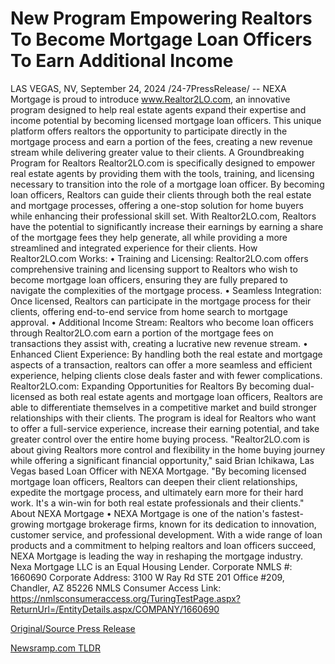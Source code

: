 # New Program Empowering Realtors To Become Mortgage Loan Officers To Earn Additional Income

LAS VEGAS, NV, September 24, 2024 /24-7PressRelease/ -- NEXA Mortgage is proud to introduce www.Realtor2LO.com, an innovative program designed to help real estate agents expand their expertise and income potential by becoming licensed mortgage loan officers. This unique platform offers realtors the opportunity to participate directly in the mortgage process and earn a portion of the fees, creating a new revenue stream while delivering greater value to their clients.  A Groundbreaking Program for Realtors  Realtor2LO.com is specifically designed to empower real estate agents by providing them with the tools, training, and licensing necessary to transition into the role of a mortgage loan officer. By becoming loan officers, Realtors can guide their clients through both the real estate and mortgage processes, offering a one-stop solution for home buyers while enhancing their professional skill set.  With Realtor2LO.com, Realtors have the potential to significantly increase their earnings by earning a share of the mortgage fees they help generate, all while providing a more streamlined and integrated experience for their clients.  How Realtor2LO.com Works:  •	Training and Licensing: Realtor2LO.com offers comprehensive training and licensing support to Realtors who wish to become mortgage loan officers, ensuring they are fully prepared to navigate the complexities of the mortgage process. •	Seamless Integration: Once licensed, Realtors can participate in the mortgage process for their clients, offering end-to-end service from home search to mortgage approval. •	Additional Income Stream: Realtors who become loan officers through Realtor2LO.com earn a portion of the mortgage fees on transactions they assist with, creating a lucrative new revenue stream. •	Enhanced Client Experience: By handling both the real estate and mortgage aspects of a transaction, realtors can offer a more seamless and efficient experience, helping clients close deals faster and with fewer complications.  Realtor2LO.com: Expanding Opportunities for Realtors By becoming dual-licensed as both real estate agents and mortgage loan officers, Realtors are able to differentiate themselves in a competitive market and build stronger relationships with their clients. The program is ideal for Realtors who want to offer a full-service experience, increase their earning potential, and take greater control over the entire home buying process.  "Realtor2LO.com is about giving Realtors more control and flexibility in the home buying journey while offering a significant financial opportunity," said Brian Ichikawa, Las Vegas based Loan Officer with NEXA Mortgage. "By becoming licensed mortgage loan officers, Realtors can deepen their client relationships, expedite the mortgage process, and ultimately earn more for their hard work. It's a win-win for both real estate professionals and their clients."  About NEXA Mortgage •	NEXA Mortgage is one of the nation's fastest-growing mortgage brokerage firms, known for its dedication to innovation, customer service, and professional development. With a wide range of loan products and a commitment to helping realtors and loan officers succeed, NEXA Mortgage is leading the way in reshaping the mortgage industry. Nexa Mortgage LLC is an Equal Housing Lender. Corporate NMLS #: 1660690 Corporate Address: 3100 W Ray Rd STE 201 Office #209, Chandler, AZ 85226 NMLS Consumer Access Link: https://nmlsconsumeraccess.org/TuringTestPage.aspx?ReturnUrl=/EntityDetails.aspx/COMPANY/1660690 

[Original/Source Press Release](https://www.24-7pressrelease.com/press-release/514566/new-program-empowering-realtors-to-become-mortgage-loan-officers-to-earn-additional-income) 

[Newsramp.com TLDR](https://newsramp.com/None) 